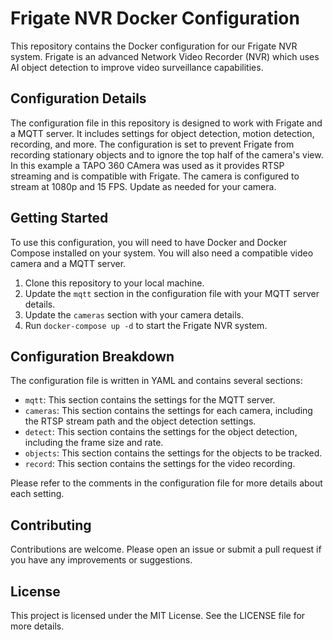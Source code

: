 # Frigate NVR Docker Configuration

This repository contains the Docker configuration for our Frigate NVR system. Frigate is an advanced Network Video Recorder (NVR) which uses AI object detection to improve video surveillance capabilities.

## Configuration Details

The configuration file in this repository is designed to work with Frigate and a MQTT server. It includes settings for object detection, motion detection, recording, and more. The configuration is set to prevent Frigate from recording stationary objects and to ignore the top half of the camera's view.
In this example a TAPO 360 CAmera was used as it provides RTSP streaming and is compatible with Frigate. The camera is configured to stream at 1080p and 15 FPS. Update as needed for your camera.

## Getting Started

To use this configuration, you will need to have Docker and Docker Compose installed on your system. You will also need a compatible video camera and a MQTT server.

1. Clone this repository to your local machine.
2. Update the `mqtt` section in the configuration file with your MQTT server details.
3. Update the `cameras` section with your camera details.
4. Run `docker-compose up -d` to start the Frigate NVR system.

## Configuration Breakdown

The configuration file is written in YAML and contains several sections:

- `mqtt`: This section contains the settings for the MQTT server.
- `cameras`: This section contains the settings for each camera, including the RTSP stream path and the object detection settings.
- `detect`: This section contains the settings for the object detection, including the frame size and rate.
- `objects`: This section contains the settings for the objects to be tracked.
- `record`: This section contains the settings for the video recording.

Please refer to the comments in the configuration file for more details about each setting.

## Contributing

Contributions are welcome. Please open an issue or submit a pull request if you have any improvements or suggestions.

## License

This project is licensed under the MIT License. See the LICENSE file for more details.